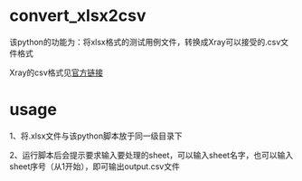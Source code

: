 # convert_xlsx2csv

该python的功能为：将xlsx格式的测试用例文件，转换成Xray可以接受的.csv文件格式

Xray的csv格式见[官方链接](https://confluence.xpand-it.com/display/public/XRAY/Importing+Manual+Tests+using+Test+Case+Importer)

# usage

1、将.xlsx文件与该python脚本放于同一级目录下

2、运行脚本后会提示要求输入要处理的sheet，可以输入sheet名字，也可以输入sheet序号（从1开始），即可输出output.csv文件
